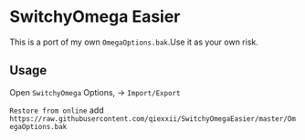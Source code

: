 # SwitchyOmega Easier

This is a port of my own `OmegaOptions.bak`.Use it as your own risk.

## Usage

Open `SwitchyOmega` Options, -> `Import/Export`

`Restore from online` add `https://raw.githubusercontent.com/qiexxii/SwitchyOmegaEasier/master/OmegaOptions.bak`